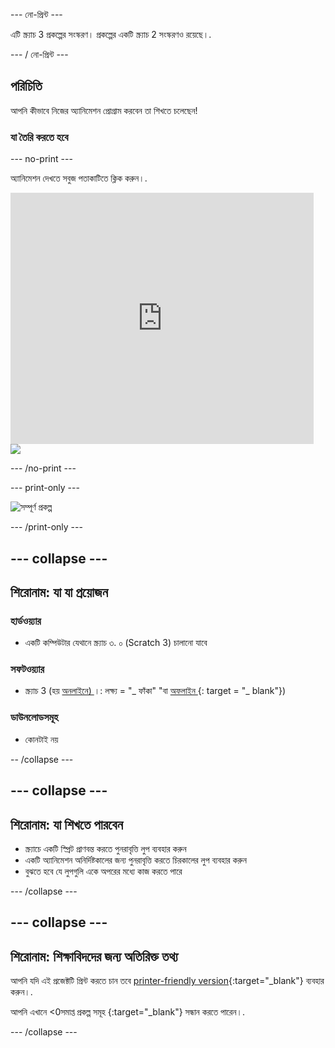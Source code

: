 \--- নো-প্রিন্ট \---

এটি স্ক্র্যাচ 3 প্রকল্পের সংস্করণ। প্রকল্পের একটি স্ক্র্যাচ 2 সংস্করণও রয়েছে।.

\--- / নো-প্রিন্ট \---

## পরিচিতি

আপনি কীভাবে নিজের অ্যানিমেশন প্রোগ্রাম করবেন তা শিখতে চলেছেন!

### যা তৈরি করতে হবে

\--- no-print \---

অ্যানিমেশন দেখতে সবুজ পতাকাটিতে ক্লিক করুন।.

<div class="scratch-preview">
  <iframe allowtransparency="true" width="485" height="402" src="https://scratch.mit.edu/projects/embed/276873231/?autostart=false" frameborder="0" scrolling="no"></iframe>
  <img src="images/space-final.png">
</div>

\--- /no-print \---

\--- print-only \---

![সম্পূর্ণ প্রকল্প](images/showcase_static.png)

\--- /print-only \---

## \--- collapse \---

## শিরোনাম: যা যা প্রয়োজন

### হার্ডওয়্যার

- একটি কম্পিউটার যেথানে স্ক্র্যাচ ৩. ০ (Scratch 3) চালানো যাবে

### সফটওয়্যার

- স্ক্র্যাচ 3 (হয় [ অনলাইনে) ](http://rpf.io/scratchon) ।: লক্ষ্য = "_ ফাঁকা" "বা [ অফলাইন ](http://rpf.io/scratchoff) {: target = "_ blank"})

### ডাউনলোডসমূহ

- কোনটাই নয়

-- /collapse \---

## \--- collapse \---

## শিরোনাম: যা শিখতে পারবেন

- স্ক্র্যাচে একটি স্প্রিট প্রাণবন্ত করতে পুনরাবৃত্তি লুপ ব্যবহার করুন
- একটি অ্যানিমেশন অনির্দিষ্টকালের জন্য পুনরাবৃত্তি করতে চিরকালের লুপ ব্যবহার করুন
- বুঝতে হবে যে লুপগুলি একে অপরের মধ্যে কাজ করতে পারে

\--- /collapse \---

## \--- collapse \---

## শিরোনাম: শিক্ষাবিদদের জন্য অতিরিক্ত তথ্য

আপনি যদি এই প্রজেক্টটি প্রিন্ট করতে চান তবে [printer-friendly version](https://projects.raspberrypi.org/en/projects/lost-in-space/print){:target="_blank"} ব্যবহার করুন।.

আপনি এখানে <0সমাপ্ত প্রকল্প সমূহ </a>{:target="_blank"} সন্ধান করতে পারেন।.

\--- /collapse \---